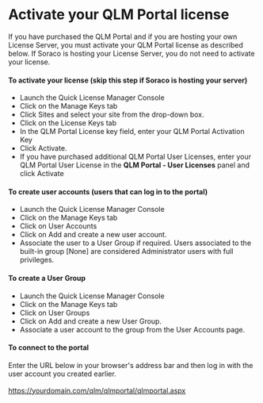 # Activate your QLM Portal license

If you have purchased the QLM Portal and if you are hosting your own License Server, you must activate your QLM Portal license as described below. If Soraco is hosting your License Server, you do not need to activate your license.

#### To activate your license (skip this step if Soraco is hosting your server)

* Launch the Quick License Manager Console
* Click on the Manage Keys tab
* Click Sites and select your site from the drop-down box.
* Click on the License Keys tab
* In the QLM Portal License key field, enter your QLM Portal Activation Key
* Click Activate.
* If you have purchased additional QLM Portal User Licenses, enter your QLM Portal User License in the **QLM Portal - User Licenses** panel and click Activate

#### To create user accounts (users that can log in to the portal)&#x20;

* Launch the Quick License Manager Console
* Click on the Manage Keys tab
* Click on User Accounts
* Click on Add and create a new user account.
* Associate the user to a User Group if required. Users associated to the built-in group \[None] are considered Administrator users with full privileges.

#### To create a User Group

* Launch the Quick License Manager Console
* Click on the Manage Keys tab
* Click on User Groups
* Click on Add and create a new User Group.
* Associate a user account to the group from the User Accounts page.&#x20;

#### To connect to the portal

Enter the URL below in your browser's address bar and then log in with the user account you created earlier.\
&#x20;\
https://yourdomain.com/qlm/qlmportal/qlmportal.aspx
